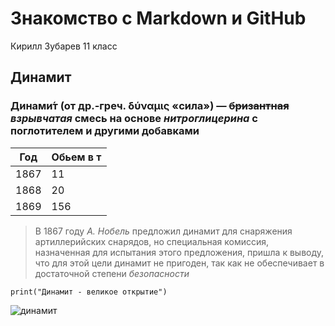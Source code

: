 # Знакомство с Markdown и GitHub
Кирилл Зубарев 11 класс

## Динамит
### Динами́т (от др.-греч. δύναμις «сила») — ~~бризантная~~ *взрывчатая* смесь на основе _нитроглицерина_ с поглотителем и другими добавками

| Год      | Обьем в т|
|----------|----------|
| 1867     | 11       |
| 1868     | 20       |
| 1869     | 156      |

>В 1867 году *А. Нобель* предложил динамит для снаряжения артиллерийских снарядов, но специальная комиссия, назначенная для испытания этого предложения, пришла к выводу, что для этой цели динамит не пригоден, так как не обеспечивает в достаточной степени _безопасности_

`print("Динамит - великое открытие")`

![динамит](https://avatars.mds.yandex.net/i?id=1b2ab4d22e8a4bc419f29b4de975c752311f8cd35e814475-7054229-images-thumbs&n=13)
